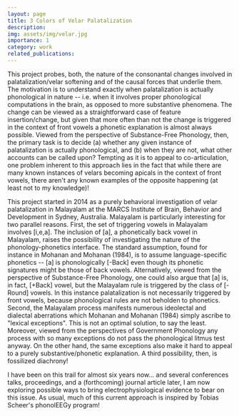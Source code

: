 ```yaml
---
layout: page
title: 3 Colors of Velar Palatalization
description: 
img: assets/img/velar.jpg
importance: 1
category: work
related_publications:
---
```


This project probes, both, the nature of the consonantal changes involved in palatalization/velar softening and of the causal forces that underlie them. The motivation is to understand
exactly when palatalization is actually phonological in nature -- i.e. when it involves proper phonological computations in the brain, as opposed to more substantive phenomena.
The change can be viewed as a straightforward case of feature insertion/change, but given that more often than not the change is triggered in the context of front vowels a phonetic explanation
is almost always possible. Viewed from the perspective of Substance-Free Phonology, then, the primary task is to decide (a) whether any given instance of palatalization is actually phonological, 
and (b) when they are not, what other accounts can be called upon? Tempting as it is to appeal to co-articulation, one problem inherent to this approach lies in the fact that while there are 
many known instances of velars becoming apicals in the context of front vowels, there aren't any known examples of the opposite happening (at least not to my knowledge)!

This project started in 2014 as a purely behavioral investigation of velar palatalization in Malayalam at the MARCS Institute of Brain, Behavior and Development in Sydney, Australia. Malayalam is
particularly interesting for two parallel reasons. First, the set of triggering vowels in Malayalam involves [i,e,a]. The inclusion of [a], a phonetically back vowel in Malayalam, raises the possibility
of investigating the nature of the phonology-phonetics interface. The standard assumption, found for instance in Mohanan and Mohanan (1984), is to assume language-specific phonetics -- [a] is
phonologically [-Back] even though its phonetic signatures might be those of back vowels. Alternatively, viewed from the perspective of Substance-Free Phonology, one could also argue that [a] is, in fact,
[+Back] vowel, but the Malayalam rule is triggered by the class of [-Round] vowels. In this instance palatalization is not necessarily triggered by front vowels, because phonological rules are not
beholden to phonetics. Second, the Malayalam process manifests numerous ideolectal and dialectal aberrations which Mohanan and Mohanan (1984) simply ascribe to "lexical exceptions". This is not
an optimal solution, to say the least. Moreover, viewed from the perspectives of Government Phonology any process with so many exceptions do not pass the phonological litmus test anyway. On the other
hand, the same exceptions also make it hard to appeal to a purely substantive/phonetic explanation. A third possibility, then, is fossilized diachrony!

I have been on this trail for almost six years now... and several conferences talks, proceedings, and a (forthcoming) journal article later, I am now exploring possible ways to bring electrophysiological
evidence to bear on this issue. As usual, much of this current approach is inspired by Tobias Scheer's phonolEEGy program!
